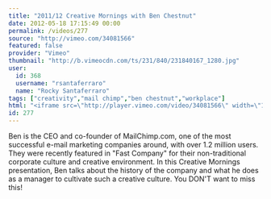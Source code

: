 ```yaml
---
title: "2011/12 Creative Mornings with Ben Chestnut"
date: 2012-05-18 17:15:49 00:00
permalink: /videos/277
source: "http://vimeo.com/34081566"
featured: false
provider: "Vimeo"
thumbnail: "http://b.vimeocdn.com/ts/231/840/231840167_1280.jpg"
user:
  id: 368
  username: "rsantaferraro"
  name: "Rocky Santaferraro"
tags: ["creativity","mail chimp","ben chestnut","workplace"]
html: "<iframe src=\"http://player.vimeo.com/video/34081566\" width=\"1280\" height=\"720\" frameborder=\"0\" webkitallowfullscreen mozallowfullscreen allowfullscreen></iframe>"
id: 277
---
```


Ben is the CEO and co-founder of MailChimp.com, one of the most successful e-mail marketing companies around, with over 1.2 million users. They were recently featured in "Fast Company" for their non-traditional corporate culture and creative environment. In this Creative Mornings presentation, Ben talks about the history of the company and what he does as a manager to cultivate such a creative culture. You DON'T want to miss this!